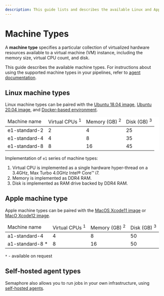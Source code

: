 ```yaml
---
description: This guide lists and describes the available Linux and Apple machine types available in Semaphore 2.0.
---
```


# Machine Types

A **machine type** specifies a particular collection of virtualized
hardware resources available to a virtual machine (VM) instance,
including the memory size, virtual CPU count, and disk.

This guide describes the available machine types. For instructions about using
the supported machine types in your pipelines, refer to
[agent documentation][agent].

## Linux machine types

Linux machine types can be paired with the [Ubuntu 18.04 image][ubuntu1804], [Ubuntu 20.04 image][ubuntu2004], and [Docker-based environment][docker-env].

<table style="background-color: rgb(255, 255, 255);">
<thead>
<tr>
  <td>
    Machine name
  </td>
  <td>
    Virtual CPUs <sup>1</sup>
  </td>
  <td>
    Memory (GB) <sup>2</sup>
  </td>
  <td>
    Disk (GB) <sup>3</sup>
  </td>
</tr>
</thead>
<tbody>
<tr>
  <td>
    e1-standard-2
  </td>
  <td>
     2
  </td>
  <td>
     4
  </td>
  <td>
     25
  </td>
</tr>
<tr>
  <td>
    e1-standard-4
  </td>
  <td>
     4
  </td>
  <td>
     8
  </td>
  <td>
     35
  </td>
</tr>
<tr>
  <td>
     e1-standard-8
  </td>
  <td>
     8
  </td>
  <td>
     16
  </td>
  <td>
     45
  </td>
</tr>
</tbody>
</table>

Implementation of `e1` series of machine types:

1. Virtual CPU is implemented as a single hardware hyper-thread on a
   3.4GHz, Max Turbo 4.0GHz Intel® Core™ i7.
2. Memory is implemented as DDR4 RAM.
3. Disk is implemented as RAM drive backed by DDR4 RAM.

## Apple machine type

Apple machine types can be paired with the [MacOS Xcode11 image][macos-xcode11] or [MacO Xcode12 image][macos-xcode12].

<table style="background-color: rgb(255, 255, 255);">
<thead>
<tr>
  <td>
     Machine name
  </td>
  <td>
     Virtual CPUs <sup>1</sup>
  </td>
  <td>
     Memory (GB) <sup>2</sup>
  </td>
  <td>
     Disk (GB) <sup>3</sup>
  </td>
</tr>
</thead>
<tbody>
<tr>
  <td>
     a1-standard-4
  </td>
  <td>
     4
  </td>
  <td>
     8
  </td>
  <td>
     50
  </td>
</tr>
  <tr>
  <td>
     a1-standard-8 *
  </td>
  <td>
     8
  </td>
  <td>
     16
  </td>
  <td>
     50
  </td>
</tr>
</tbody>
</table>

`*` - available on request

## Self-hosted agent types

Semaphore also allows you to run jobs in your own infrastructure, using [self-hosted agents][self-hosted].

[agent]: ../reference/pipeline-yaml-reference.md#agent
[ubuntu1804]: ../ci-cd-environment/ubuntu-18.04-image.md
[ubuntu2004]: ../ci-cd-environment/ubuntu-20.04-image.md
[macos-xcode11]: ../ci-cd-environment/macos-xcode-11-image.md
[macos-xcode12]: ../ci-cd-environment/macos-xcode-12-image.md
[docker-env]: ../ci-cd-environment/custom-ci-cd-environment-with-docker.md
[self-hosted]: ../ci-cd-environment/self-hosted-agents-overview.md